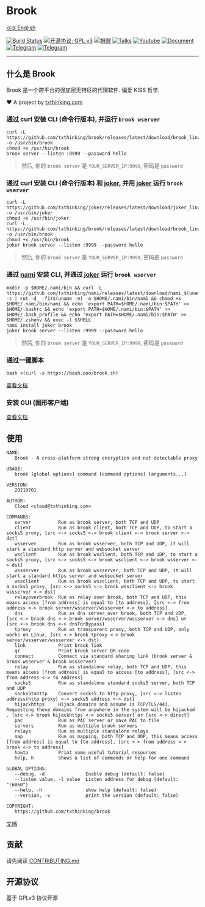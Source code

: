 # Brook

[🇬🇧 English](README.md)

[![Build Status](https://travis-ci.org/txthinking/brook.svg?branch=master)](https://travis-ci.org/txthinking/brook)
[![开源协议: GPL v3](https://img.shields.io/badge/%E5%BC%80%E6%BA%90%E5%8D%8F%E8%AE%AE-GPL%20v3-blue.svg)](http://www.gnu.org/licenses/gpl-3.0)
[![捐赠](https://img.shields.io/badge/%E6%94%AF%E6%8C%81-%E6%8D%90%E8%B5%A0-ff69b4.svg)](https://github.com/sponsors/txthinking)
[![Talks](https://img.shields.io/badge/talks-txthinking-blue.svg)](https://talks.txthinking.com)
[![Youtube](https://img.shields.io/badge/Youtube-@txthinking-blue.svg)](https://www.youtube.com/txthinking)
[![Document](https://img.shields.io/badge/github.io-Document-blue.svg)](https://txthinking.github.io/brook/)
[![Telegram](https://img.shields.io/badge/telegram-@txthinking_talks-blue.svg)](https://t.me/txthinking_talks)
[![Telegram](https://img.shields.io/badge/telegram-@brookgroup-blue.svg)](https://t.me/brookgroup)

---

## 什么是 Brook

Brook 是一个跨平台的强加密无特征的代理软件. 偏爱 KISS 哲学.

❤️ A project by [txthinking.com](https://www.txthinking.com)

### 通过 curl 安装 CLI (命令行版本), 并运行 `brook wserver`

```
curl -L https://github.com/txthinking/brook/releases/latest/download/brook_linux_amd64 -o /usr/bin/brook
chmod +x /usr/bin/brook
brook server --listen :9999 --password hello
```

> 然后, 你的 `brook server` 是 `YOUR_SERVER_IP:9999`, 密码是 `password`

### 通过 curl 安装 CLI (命令行版本) 和 [joker](https://github.com/txthinking/joker), 并用 [joker](https://github.com/txthinking/joker) 运行 `brook wserver`

```
curl -L https://github.com/txthinking/joker/releases/latest/download/joker_linux_amd64 -o /usr/bin/joker
chmod +x /usr/bin/joker
curl -L https://github.com/txthinking/brook/releases/latest/download/brook_linux_amd64 -o /usr/bin/brook
chmod +x /usr/bin/brook
joker brook server --listen :9999 --password hello
```

> 然后, 你的 `brook server` 是 `YOUR_SERVER_IP:9999`, 密码是 `password`

### 通过 [nami](https://github.com/txthinking/nami) 安装 CLI, 并通过 [joker](https://github.com/txthinking/joker) 运行 `brook wserver`

```
mkdir -p $HOME/.nami/bin && curl -L https://github.com/txthinking/nami/releases/latest/download/nami_$(uname -s | cut -d_ -f1)$(uname -m) -o $HOME/.nami/bin/nami && chmod +x $HOME/.nami/bin/nami && echo 'export PATH=$HOME/.nami/bin:$PATH' >> $HOME/.bashrc && echo 'export PATH=$HOME/.nami/bin:$PATH' >> $HOME/.bash_profile && echo 'export PATH=$HOME/.nami/bin:$PATH' >> $HOME/.zshenv && exec -l $SHELL
nami install joker brook
joker brook server --listen :9999 --password hello
```

> 然后, 你的 `brook server` 是 `YOUR_SERVER_IP:9999`, 密码是 `password`

### 通过一键脚本

```
bash <(curl -s https://bash.ooo/brook.sh)
```

[查看文档](https://txthinking.github.io/brook/#/zh-cn/install-cli)

### 安装 GUI (图形客户端)

[查看文档](https://txthinking.github.io/brook/#/zh-cn/install-gui-client)

## 使用

```
NAME:
   Brook - A cross-platform strong encryption and not detectable proxy

USAGE:
   brook [global options] command [command options] [arguments...]

VERSION:
   20210701

AUTHOR:
   Cloud <cloud@txthinking.com>

COMMANDS:
   server          Run as brook server, both TCP and UDP
   client          Run as brook client, both TCP and UDP, to start a socks5 proxy, [src <-> socks5 <-> brook client <-> brook server <-> dst]
   wsserver        Run as brook wsserver, both TCP and UDP, it will start a standard http server and websocket server
   wsclient        Run as brook wsclient, both TCP and UDP, to start a socks5 proxy, [src <-> socks5 <-> brook wsclient <-> brook wsserver <-> dst]
   wssserver       Run as brook wssserver, both TCP and UDP, it will start a standard https server and websocket server
   wssclient       Run as brook wssclient, both TCP and UDP, to start a socks5 proxy, [src <-> socks5 <-> brook wssclient <-> brook wssserver <-> dst]
   relayoverbrook  Run as relay over brook, both TCP and UDP, this means access [from address] is equal to [to address], [src <-> from address <-> brook server/wsserver/wssserver <-> to address]
   dns             Run as dns server over brook, both TCP and UDP, [src <-> brook dns <-> brook server/wsserver/wssserver <-> dns] or [src <-> brook dns <-> dnsForBypass]
   tproxy          Run as transparent proxy, both TCP and UDP, only works on Linux, [src <-> brook tproxy <-> brook server/wsserver/wssserver <-> dst]
   link            Print brook link
   qr              Print brook server QR code
   connect         Connect via standard sharing link (brook server & brook wsserver & brook wssserver)
   relay           Run as standalone relay, both TCP and UDP, this means access [from address] is equal to access [to address], [src <-> from address <-> to address]
   socks5          Run as standalone standard socks5 server, both TCP and UDP
   socks5tohttp    Convert socks5 to http proxy, [src <-> listen address(http proxy) <-> socks5 address <-> dst]
   hijackhttps     Hijack domains and assume is TCP/TLS/443. Requesting these domains from anywhere in the system will be hijacked . [src <-> brook hijackhttps <-> socks5 server] or [src <-> direct]
   pac             Run as PAC server or save PAC to file
   servers         Run as multiple brook servers
   relays          Run as multiple standalone relays
   map             Run as mapping, both TCP and UDP, this means access [from address] is equal to [to address], [src <-> from address <-> brook <-> to address]
   howto           Print some useful tutorial resources
   help, h         Shows a list of commands or help for one command

GLOBAL OPTIONS:
   --debug, -d               Enable debug (default: false)
   --listen value, -l value  Listen address for debug (default: ":6060")
   --help, -h                show help (default: false)
   --version, -v             print the version (default: false)

COPYRIGHT:
   https://github.com/txthinking/brook
```

[文档](https://txthinking.github.io/brook/#/zh-cn/)

## 贡献

请先阅读 [CONTRIBUTING.md](https://github.com/txthinking/brook/blob/master/.github/CONTRIBUTING.md)

## 开源协议

基于 GPLv3 协议开源
